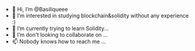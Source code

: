 - 👋 Hi, I’m @Basiliqueee
- 👀 I’m interested in studying blockchain&solidity without any experience :)
- 🌱 I’m currently trying to learn Solidity...
- 💞️ I’m don't looking to collaborate on ...
- 📫 Nobody knows how to reach me ...

<!---
Basiliqueee/Basiliqueee is a ✨ special ✨ repository because its `README.md` (this file) appears on your GitHub profile.
You can click the Preview link to take a look at your changes.
--->
